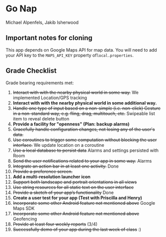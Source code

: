 # Go Nap
Michael Alpenfels, Jakib Isherwood

## Important notes for cloning

This app depends on Google Maps API for map data. You will need to add your API key to the `MAPS_API_KEY`
property of`local.properties`.

## Grade Checklist


Grade bearing requirements met: 
1. ~~Interact with with the nearby physical world in some way.~~ We implemented Location/GPS tracking
2. **Interact with with the nearby physical world in some additional way.**
3. ~~Handle one type of input based on a non-simple (i.e. non-click) Gesture in a
   non-standard way, e.g. fling, drag, multitouch, etc.~~ Swipeable list item to reveal delete button
4. **Provide a facility for "openness" (Plan: backup alarms)**
5. ~~Gracefully handle configuration changes, not losing any of the user's data.~~
6. ~~Use coroutines to trigger some computation without blocking the user interface.~~ We update location on a coroutine
7. ~~Use a local database to persist data~~ Alarms and settings persisted with Room
8. ~~Send the user notifications related to your app in some way.~~ Alarms
9. ~~Integrate an action bar in at least one activity.~~ Done
10. ~~Provide a preference screen.~~
11. **Add a multi-resolution launcher icon**
12. ~~Support both landscape and portrait orientations in all views~~
13. ~~Use string resources for all static text on the user interface~~
14. ~~Provide a sketch of your app’s functionality~~ Done
15. **Create a user test for your app (Test with Priscilla and Henry)**
16. ~~Incorporate some other Android feature not mentioned above~~ Google Maps SDK
17. ~~Incorporate some other Android feature not mentioned above~~ Geofencing
18. ~~Provide at least four weekly reports~~ (3/4)
19. ~~Successfully demo of your app during the last week of class~~ :)